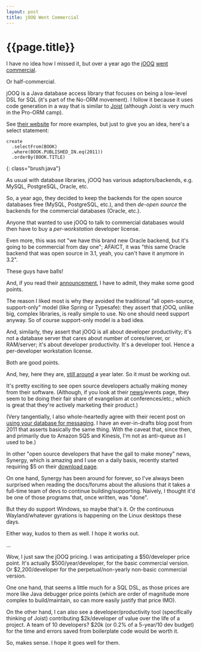 ```yaml
---
layout: post
title: jOOQ Went Commercial
---
```


{{page.title}}
==============

I have no idea how I missed it, but over a year ago the [jOOQ](http://www.jooq.org) [went commercial](http://blog.jooq.org/2013/10/09/jooq-3-2-offering-commercial-licensing-and-support/).

Or half-commercial.

jOOQ is a Java database access library that focuses on being a low-level DSL for SQL (it's part of the No-ORM movement). I follow it because it uses code generation in a way that is similar to [Joist](http://www.joist.ws) (although Joist is very much in the Pro-ORM camp).

See [their website](http://www.jooq.org) for more examples, but just to give you an idea, here's a select statement:

    create
      .selectFrom(BOOK)
      .where(BOOK.PUBLISHED_IN.eq(2011))
      .orderBy(BOOK.TITLE)
{: class="brush:java"}

As usual with database libraries, jOOQ has various adaptors/backends, e.g. MySQL, PostgreSQL, Oracle, etc.

So, a year ago, they decided to keep the backends for the open source databases free (MySQL, PostgreSQL, etc.), and then *de-open source* the backends for the commercial databases (Oracle, etc.).

Anyone that wanted to use jOOQ to talk to commercial databases would then have to buy a *per-workstation* developer license.

Even more, this was not "we have this brand new Oracle backend, but it's going to be commercial from day one"; AFAICT, it was "this same Oracle backend that was open source in 3.1, yeah, you can't have it anymore in 3.2".

These guys have balls!

And, if you read their [announcement](http://blog.jooq.org/2013/10/09/jooq-3-2-offering-commercial-licensing-and-support/), I have to admit, they make some good points.

The reason I liked most is why they avoided the traditional "all open-source, support-only" model (like Spring or Typesafe): they assert that jOOQ, unlike big, complex libraries, is really simple to use. No one should need support anyway. So of course support-only model is a bad idea.

And, similarly, they assert that jOOQ is all about developer productivity; it's not a database server that cares about number of cores/server, or RAM/server; it's about developer productivity. It's a developer tool. Hence a per-developer workstation license.

Both are good points.

And, hey, here they are, [still around](http://blog.jooq.org/2014/09/30/the-caveats-of-dual-licensing/) a year later. So it must be working out.

It's pretty exciting to see open source developers actually making money from their software. (Although, if you look at their [news](http://www.jooq.org/news)/events page, they seem to be doing their fair share of evangelism at conferences/etc.; which is great that they're actively marketing their product.)

(Very tangentially, I also whole-heartedly agree with their recent post on [using your database for messaging](http://blog.jooq.org/2014/09/26/using-your-rdbms-for-messaging-is-totally-ok/). I have an ever-in-drafts blog post from 2011 that asserts basically the same thing. With the caveat that, since then, and primarily due to Amazon SQS and Kinesis, I'm not as anti-queue as I used to be.)

In other "open source developers that have the gall to make money" news, Synergy, which is amazing and I use on a daily basis, recently started requiring $5 on their [download page](http://synergy-project.org/download/).

On one hand, Synergy has been around for forever, so I've always been surprised when reading the docs/forums about the allusions that it takes a full-time team of devs to continue building/supporting. Naively, I thought it'd be one of those programs that, once written, was "done".

But they do support Windows, so maybe that's it. Or the continuous Wayland/whatever gyrations is happening on the Linux desktops these days.

Either way, kudos to them as well. I hope it works out.

...

Wow, I just saw the jOOQ pricing. I was anticipating a $50/developer price point. It's actually $500/year/developer, for the basic commercial version. Or $2,200/developer for the perpetual/non-yearly non-basic commercial version. 

One one hand, that seems a little much for a SQL DSL, as those prices are more like Java debugger price points (which are order of magnitude more complex to build/maintain, so can more easily justify that price IMO).

On the other hand, I can also see a developer/productivity tool (specifically thinking of Joist) contributing $2k/developer of value over the life of a project. A team of 10 developers? $20k (or 0.2% of a 5-year/10 dev budget) for the time and errors saved from boilerplate code would be worth it.

So, makes sense. I hope it goes well for them.



